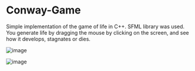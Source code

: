 # Conway-Game
Simple implementation of the game of life in C++.
SFML library was used.
You generate life by dragging the mouse by clicking on the screen, and see how it develops, stagnates or dies.


![image](https://github.com/Guille-Avila/Conway-Game/assets/100650586/ce4dccb1-2ebb-429b-9aaf-cbb2a8e621ae)


![image](https://github.com/Guille-Avila/Conway-Game/assets/100650586/be9a9ac2-2736-44dc-be45-5a1791df98b1)

